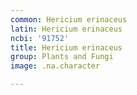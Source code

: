 ```yaml
---
common: Hericium erinaceus
latin: Hericium erinaceus
ncbi: '91752'
title: Hericium erinaceus
group: Plants and Fungi
image: .na.character

---
```

